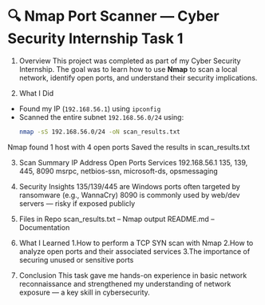 # 🔍 Nmap Port Scanner — Cyber Security Internship Task 1

1. Overview
This project was completed as part of my Cyber Security Internship. The goal was to learn how to use **Nmap** to scan a local network, identify open ports, and understand their security implications.

2. What I Did
- Found my IP (`192.168.56.1`) using `ipconfig`
- Scanned the entire subnet `192.168.56.0/24` using:
  ```bash
  nmap -sS 192.168.56.0/24 -oN scan_results.txt
Nmap found 1 host with 4 open ports
Saved the results in scan_results.txt

3. Scan Summary
IP Address	Open Ports	Services
192.168.56.1	135, 139, 445, 8090	msrpc, netbios-ssn, microsoft-ds, opsmessaging

4. Security Insights
135/139/445 are Windows ports often targeted by ransomware (e.g., WannaCry)
8090 is commonly used by web/dev servers — risky if exposed publicly

5. Files in Repo
scan_results.txt – Nmap output
README.md – Documentation

6. What I Learned
   1.How to perform a TCP SYN scan with Nmap
   2.How to analyze open ports and their associated services
   3.The importance of securing unused or sensitive ports

7. Conclusion
This task gave me hands-on experience in basic network reconnaissance and strengthened my understanding of network exposure — a key skill in cybersecurity.
